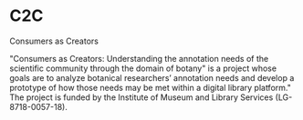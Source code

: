 # C2C
Consumers as Creators

"Consumers as Creators: Understanding the annotation needs of the scientific community through the domain of botany" is a project whose goals are to analyze botanical researchers’ annotation needs and develop a prototype of how those needs may be met within a digital library platform." The project is funded by the Institute of Museum and Library Services (LG-8718-0057-18).
